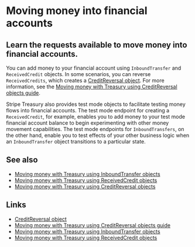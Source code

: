 # Moving money into financial accounts

## Learn the requests available to move money into financial accounts.

You can add money to your financial account using `InboundTransfer` and
`ReceivedCredit` objects. In some scenarios, you can reverse `ReceivedCredits`,
which creates a [CreditReversal
object](https://docs.stripe.com/api/treasury/credit_reversals/object). For more
information, see the [Moving money with Treasury using CreditReversal objects
guide](https://docs.stripe.com/treasury/moving-money/financial-accounts/into/credit-reversals).

Stripe Treasury also provides test mode objects to facilitate testing money
flows into financial accounts. The test mode endpoint for creating a
`ReceivedCredit`, for example, enables you to add money to your test mode
financial account balance to begin experimenting with other money movement
capabilities. The test mode endpoints for `InboundTransfers`, on the other hand,
enable you to test effects of your other business logic when an
`InboundTransfer` object transitions to a particular state.

## See also

- [Moving money with Treasury using InboundTransfer
objects](https://docs.stripe.com/treasury/moving-money/financial-accounts/into/inbound-transfers)
- [Moving money with Treasury using ReceivedCredit
objects](https://docs.stripe.com/treasury/moving-money/financial-accounts/into/received-credits)
- [Moving money with Treasury using CreditReversal
objects](https://docs.stripe.com/treasury/moving-money/financial-accounts/into/credit-reversals)

## Links

- [CreditReversal
object](https://docs.stripe.com/api/treasury/credit_reversals/object)
- [Moving money with Treasury using CreditReversal objects
guide](https://docs.stripe.com/treasury/moving-money/financial-accounts/into/credit-reversals)
- [Moving money with Treasury using InboundTransfer
objects](https://docs.stripe.com/treasury/moving-money/financial-accounts/into/inbound-transfers)
- [Moving money with Treasury using ReceivedCredit
objects](https://docs.stripe.com/treasury/moving-money/financial-accounts/into/received-credits)